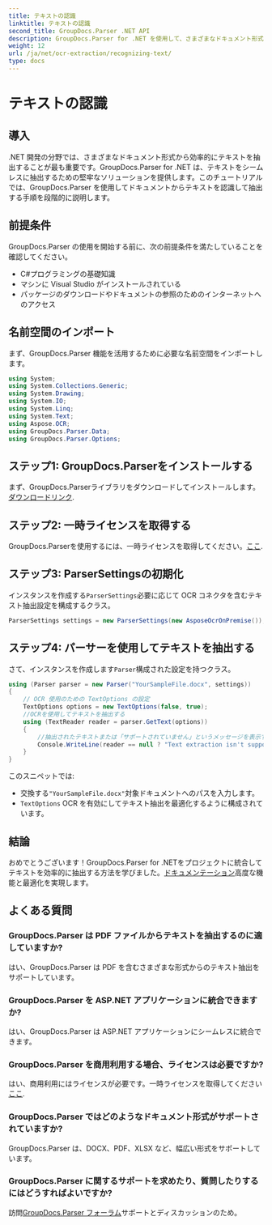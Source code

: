 ```yaml
---
title: テキストの認識
linktitle: テキストの認識
second_title: GroupDocs.Parser .NET API
description: GroupDocs.Parser for .NET を使用して、さまざまなドキュメント形式からテキストを効率的に抽出します。簡単な統合と強力な OCR 機能を備えています。
weight: 12
url: /ja/net/ocr-extraction/recognizing-text/
type: docs
---
```

# テキストの認識

## 導入
.NET 開発の分野では、さまざまなドキュメント形式から効率的にテキストを抽出することが最も重要です。GroupDocs.Parser for .NET は、テキストをシームレスに抽出するための堅牢なソリューションを提供します。このチュートリアルでは、GroupDocs.Parser を使用してドキュメントからテキストを認識して抽出する手順を段階的に説明します。
## 前提条件
GroupDocs.Parser の使用を開始する前に、次の前提条件を満たしていることを確認してください。
- C#プログラミングの基礎知識
- マシンに Visual Studio がインストールされている
- パッケージのダウンロードやドキュメントの参照のためのインターネットへのアクセス

## 名前空間のインポート
まず、GroupDocs.Parser 機能を活用するために必要な名前空間をインポートします。
```csharp
using System;
using System.Collections.Generic;
using System.Drawing;
using System.IO;
using System.Linq;
using System.Text;
using Aspose.OCR;
using GroupDocs.Parser.Data;
using GroupDocs.Parser.Options;
```
## ステップ1: GroupDocs.Parserをインストールする
まず、GroupDocs.Parserライブラリをダウンロードしてインストールします。[ダウンロードリンク](https://releases.groupdocs.com/parser/net/).
## ステップ2: 一時ライセンスを取得する
GroupDocs.Parserを使用するには、一時ライセンスを取得してください。[ここ](https://purchase.groupdocs.com/temporary-license/).
## ステップ3: ParserSettingsの初期化
インスタンスを作成する`ParserSettings`必要に応じて OCR コネクタを含むテキスト抽出設定を構成するクラス。
```csharp
ParserSettings settings = new ParserSettings(new AsposeOcrOnPremise());
```
## ステップ4: パーサーを使用してテキストを抽出する
さて、インスタンスを作成します`Parser`構成された設定を持つクラス。
```csharp
using (Parser parser = new Parser("YourSampleFile.docx", settings))
{
    // OCR 使用のための TextOptions の設定
    TextOptions options = new TextOptions(false, true);
    //OCRを使用してテキストを抽出する
    using (TextReader reader = parser.GetText(options))
    {
        //抽出されたテキストまたは「サポートされていません」というメッセージを表示する
        Console.WriteLine(reader == null ? "Text extraction isn't supported" : reader.ReadToEnd());
    }
}
```
このスニペットでは:
- 交換する`"YourSampleFile.docx"`対象ドキュメントへのパスを入力します。
- `TextOptions` OCR を有効にしてテキスト抽出を最適化するように構成されています。

## 結論
おめでとうございます！GroupDocs.Parser for .NETをプロジェクトに統合してテキストを効率的に抽出する方法を学びました。[ドキュメンテーション](https://tutorials.groupdocs.com/parser/net/)高度な機能と最適化を実現します。

## よくある質問
### GroupDocs.Parser は PDF ファイルからテキストを抽出するのに適していますか?
はい、GroupDocs.Parser は PDF を含むさまざまな形式からのテキスト抽出をサポートしています。
### GroupDocs.Parser を ASP.NET アプリケーションに統合できますか?
はい、GroupDocs.Parser は ASP.NET アプリケーションにシームレスに統合できます。
### GroupDocs.Parser を商用利用する場合、ライセンスは必要ですか?
はい、商用利用にはライセンスが必要です。一時ライセンスを取得してください[ここ](https://purchase.groupdocs.com/temporary-license/).
### GroupDocs.Parser ではどのようなドキュメント形式がサポートされていますか?
GroupDocs.Parser は、DOCX、PDF、XLSX など、幅広い形式をサポートしています。
### GroupDocs.Parser に関するサポートを求めたり、質問したりするにはどうすればよいですか?
訪問[GroupDocs.Parser フォーラム](https://forum.groupdocs.com/c/parser/17)サポートとディスカッションのため。